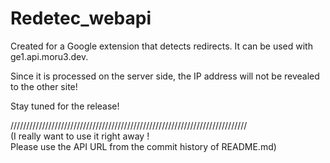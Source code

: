 # Redetec_webapi

Created for a Google extension that detects redirects.
It can be used with ge1.api.moru3.dev.

Since it is processed on the server side, the IP address will not be revealed to the other site!

Stay tuned for the release!

///////////////////////////////////////////////////////////////////////////<br>
(I really want to use it right away !<br>
Please use the API URL from the commit history of README.md)
